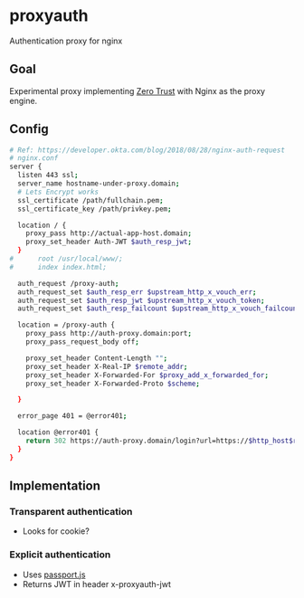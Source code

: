 # proxyauth
Authentication proxy for nginx 

## Goal
Experimental proxy implementing [Zero Trust](https://www.crowdstrike.com/epp-101/zero-trust-security/) with Nginx as the proxy engine.

## Config
```sh
# Ref: https://developer.okta.com/blog/2018/08/28/nginx-auth-request
# nginx.conf
server {
  listen 443 ssl;
  server_name hostname-under-proxy.domain;
  # Lets Encrypt works
  ssl_certificate /path/fullchain.pem;
  ssl_certificate_key /path/privkey.pem;

  location / {
    proxy_pass http://actual-app-host.domain;
    proxy_set_header Auth-JWT $auth_resp_jwt;
  }
#      root /usr/local/www/;
#      index index.html;

  auth_request /proxy-auth;
  auth_request_set $auth_resp_err $upstream_http_x_vouch_err;
  auth_request_set $auth_resp_jwt $upstream_http_x_vouch_token;
  auth_request_set $auth_resp_failcount $upstream_http_x_vouch_failcount;

  location = /proxy-auth {
    proxy_pass http://auth-proxy.domain:port;
    proxy_pass_request_body off;

    proxy_set_header Content-Length "";
    proxy_set_header X-Real-IP $remote_addr;
    proxy_set_header X-Forwarded-For $proxy_add_x_forwarded_for;
    proxy_set_header X-Forwarded-Proto $scheme;

  }

  error_page 401 = @error401;

  location @error401 {
    return 302 https://auth-proxy.domain/login?url=https://$http_host$request_uri;
  }
}
```

## Implementation
### Transparent authentication
- Looks for cookie?
### Explicit authentication
- Uses [passport.js](http://www.passportjs.org/)
- Returns JWT in header x-proxyauth-jwt